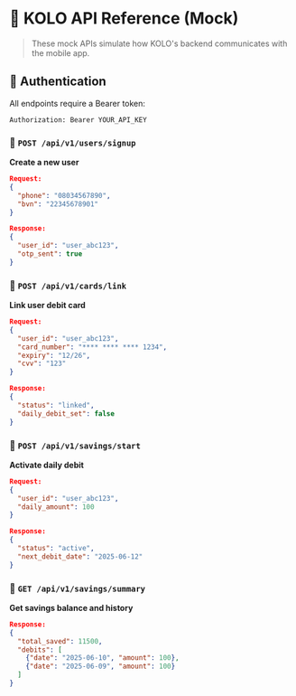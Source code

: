 # 🧾 KOLO API Reference (Mock)

> These mock APIs simulate how KOLO's backend communicates with the mobile app.

## 🔐 Authentication

All endpoints require a Bearer token:

```
Authorization: Bearer YOUR_API_KEY
```

### 🔹 `POST /api/v1/users/signup`

**Create a new user**

```json
Request:
{
  "phone": "08034567890",
  "bvn": "22345678901"
}

Response:
{
  "user_id": "user_abc123",
  "otp_sent": true
}
```

### 🔹 `POST /api/v1/cards/link`

**Link user debit card**

```json
Request:
{
  "user_id": "user_abc123",
  "card_number": "**** **** **** 1234",
  "expiry": "12/26",
  "cvv": "123"
}

Response:
{
  "status": "linked",
  "daily_debit_set": false
}
```

### 🔹 `POST /api/v1/savings/start`

**Activate daily debit**

```json
Request:
{
  "user_id": "user_abc123",
  "daily_amount": 100
}

Response:
{
  "status": "active",
  "next_debit_date": "2025-06-12"
}
```

### 🔹 `GET /api/v1/savings/summary`

**Get savings balance and history**

```json
Response:
{
  "total_saved": 11500,
  "debits": [
    {"date": "2025-06-10", "amount": 100},
    {"date": "2025-06-09", "amount": 100}
  ]
}
```
